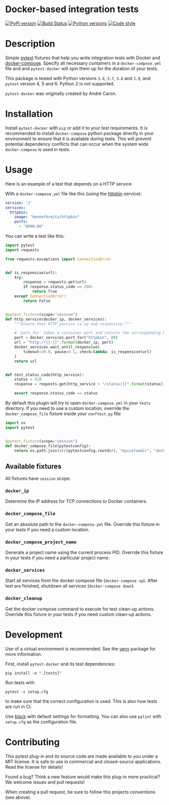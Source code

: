 Docker-based integration tests
=====
[![PyPI version](https://img.shields.io/pypi/v/pytest-docker?color=green)](https://pypi.org/project/pytest-docker/)
[![Build Status](https://github.com/avast/pytest-docker/actions/workflows/tests.yaml/badge.svg?branch=master)](https://github.com/avast/pytest-docker/actions/workflows/tests.yaml)
[![Python versions](https://img.shields.io/pypi/pyversions/pytest-docker)](https://pypi.org/project/pytest-docker/)
[![Code style](https://img.shields.io/badge/formatted%20with-black-black)](https://github.com/psf/black)


# Description
Simple [pytest](http://doc.pytest.org/) fixtures that help you write integration
tests with Docker and [docker-compose](https://docs.docker.com/compose/).
Specify all necessary containers in a `docker-compose.yml` file and and
`pytest-docker` will spin them up for the duration of your tests.

This package is tested with Python versions `3.6`, `3.7`, `3.8` and
`3.9`, and `pytest` version 4, 5 and 6. Python 2 is not supported.

`pytest-docker` was originally created by André Caron.

# Installation
Install `pytest-docker` with `pip` or add it to your test requirements. It is
recommended to install `docker-compose` python package directly in your
environment to ensure that it is available during tests. This will prevent
potential dependency conflicts that can occur when the system wide
`docker-compose` is used in tests.


# Usage
Here is an example of a test that depends on a HTTP service.

With a `docker-compose.yml` file like this (using the
[httpbin](https://httpbin.org/) service):

```yaml
version: '2'
services:
  httpbin:
    image: "kennethreitz/httpbin"
    ports:
      - "8000:80"
```

You can write a test like this:

```python
import pytest
import requests

from requests.exceptions import ConnectionError


def is_responsive(url):
    try:
        response = requests.get(url)
        if response.status_code == 200:
            return True
    except ConnectionError:
        return False


@pytest.fixture(scope="session")
def http_service(docker_ip, docker_services):
    """Ensure that HTTP service is up and responsive."""

    # `port_for` takes a container port and returns the corresponding host port
    port = docker_services.port_for("httpbin", 80)
    url = "http://{}:{}".format(docker_ip, port)
    docker_services.wait_until_responsive(
        timeout=30.0, pause=0.1, check=lambda: is_responsive(url)
    )
    return url


def test_status_code(http_service):
    status = 418
    response = requests.get(http_service + "/status/{}".format(status))

    assert response.status_code == status
```

By default this plugin will try to open `docker-compose.yml` in your
`tests` directory. If you need to use a custom location, override the
`docker_compose_file` fixture inside your `conftest.py` file:

```python
import os
import pytest


@pytest.fixture(scope="session")
def docker_compose_file(pytestconfig):
    return os.path.join(str(pytestconfig.rootdir), "mycustomdir", "docker-compose.yml")
```

## Available fixtures
All fixtures have `session` scope.

### `docker_ip`

Determine the IP address for TCP connections to Docker containers.

### `docker_compose_file`

Get an absolute path to the  `docker-compose.yml` file. Override this fixture in
your tests if you need a custom location.

### `docker_compose_project_name`

Generate a project name using the current process PID. Override this fixture in
your tests if you need a particular project name.

### `docker_services`

Start all services from the docker compose file (`docker-compose up`).
After test are finished, shutdown all services (`docker-compose down`).

### `docker_cleanup`

Get the docker compose command to execute for test clean-up actions. Override
this fixture in your tests if you need custom clean-up actions.

# Development
Use of a virtual environment is recommended. See the
[venv](https://docs.python.org/3/library/venv.html) package for more
information.

First, install `pytest-docker` and its test dependencies:

	pip install -e ".[tests]"

Run tests with

	pytest -c setup.cfg

to make sure that the correct configuration is used. This is also how tests are
run in CI.

Use [black](https://pypi.org/project/black/) with default settings for
formatting. You can also use `pylint` with `setup.cfg` as the configuration
file.


# Contributing
This pytest plug-in and its source code are made available to you under a MIT
license. It is safe to use in commercial and closed-source applications. Read
the license for details!

Found a bug? Think a new feature would make this plug-in more practical? We
welcome issues and pull requests!

When creating a pull request, be sure to follow this projects conventions (see
above).
